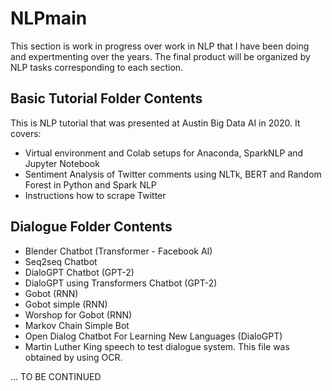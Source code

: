# NLPmain
This section is work in progress over work in NLP that I have been doing and expertmenting over the years. The final product will be organized by NLP tasks corresponding to each section. 

## Basic Tutorial Folder Contents 
This is NLP tutorial that was presented at Austin Big Data AI in 2020. It covers: 
* Virtual environment and Colab setups for Anaconda, SparkNLP and Jupyter Notebook
* Sentiment Analysis of Twitter comments using NLTk, BERT and Random Forest in Python and Spark NLP
* Instructions how to scrape Twitter 

## Dialogue Folder Contents
* Blender Chatbot (Transformer - Facebook AI)
* Seq2seq Chatbot
* DialoGPT Chatbot (GPT-2)
* DialoGPT using Transformers Chatbot (GPT-2)
* Gobot (RNN)
* Gobot simple (RNN)
* Worshop for Gobot (RNN)
* Markov Chain Simple Bot 
* Open Dialog Chatbot For Learning New Languages (DialoGPT)
* Martin Luther King speech to test dialogue system. This file was obtained by using OCR. 
  
... TO BE CONTINUED
